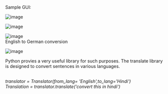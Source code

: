 Sample GUI:

![image](https://user-images.githubusercontent.com/65457437/139577632-93c4ef78-b1a1-4b2e-b8c9-1d6ea63b0574.png)

![image](https://user-images.githubusercontent.com/65457437/139577656-e4bce168-2fa1-48ef-b476-b255b2196ddc.png)


![image](https://user-images.githubusercontent.com/65457437/139577686-7d8925ea-170f-4a67-b0cb-2696bf86ab6a.png)
</br>
English to German conversion

![image](https://user-images.githubusercontent.com/65457437/139577738-5575820e-c47b-4af2-a3ab-0633549a0a38.png)

Python provies a very useful library for such purposes. The translate library is designed to convert sentences in various languages.
</br></br>

_translator = Translator(from_lang= 'English',to_lang='Hindi')_
</br>
_Translation = translator.translate('convert this in hindi')_
